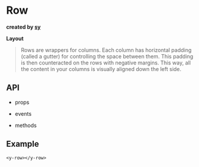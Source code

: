 # Row 

**created by [sy](https://github.com/286506460)**

**Layout**

>Rows are wrappers for columns. Each column has horizontal padding (called a gutter) for controlling the space between them. This padding is then counteracted on the rows with negative margins. This way, all the content in your columns is visually aligned down the left side.

## API

* props


* events


* methods


## Example

```
<y-row></y-row>

```
